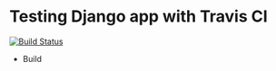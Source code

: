 # Testing Django app with Travis CI #

[![Build Status](https://travis-ci.org/antikytheraton/Django-TravisCI.svg?branch=master)](https://travis-ci.org/antikytheraton/Django-TravisCI)

* Build